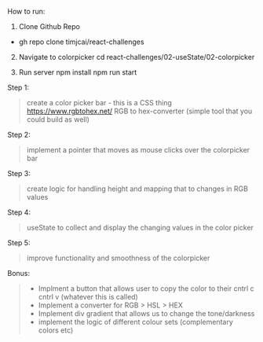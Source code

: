 How to run:
1. Clone Github Repo
- gh repo clone timjcai/react-challenges

2. Navigate to colorpicker
cd react-challenges/02-useState/02-colorpicker

3. Run server
npm install
npm run start

Step 1:
> create a color picker bar - this is a CSS thing
https://www.rgbtohex.net/
RGB to hex-converter (simple tool that you could build as well)

Step 2:
> implement a pointer that moves as mouse clicks over the colorpicker bar

Step 3:
> create logic for handling height and mapping that to changes in RGB values

Step 4:
> useState to collect and display the changing values in the color picker

Step 5:
> improve functionality and smoothness of the colorpicker

Bonus:
> - Implment a button that allows user to copy the color to their cntrl c cntrl v (whatever this is called)
> - Implement a converter for RGB > HSL > HEX
> - Implement div gradient that allows us to change the tone/darkness
> - implement the logic of different colour sets (complementary colors etc)
